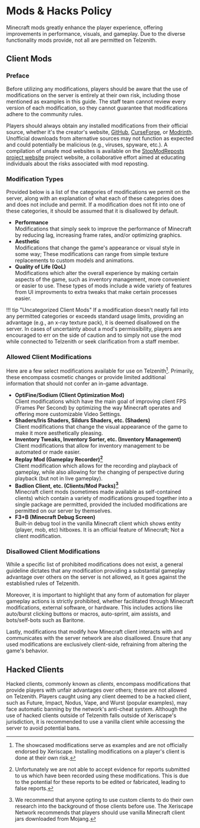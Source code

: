 # Mods & Hacks Policy

Minecraft mods greatly enhance the player experience, offering improvements in performance, visuals, and gameplay. Due to the diverse functionality mods provide, not all are permitted on Telzenith.

## Client Mods

### Preface
Before utilizing any modifications, players should be aware that the use of modifications on the server is entirely at their own risk, including those mentioned as examples in this guide. The staff team cannot review every version of each modification, so they cannot guarantee that modifications adhere to the community rules.

Players should always obtain any installed modifications from their official source, whether it's the creator's website, [GitHub](https://github.com/), [CurseForge](https://www.curseforge.com/minecraft/mc-mods), or [Modrinth](https://modrinth.com/). Unofficial downloads from alternative sources may not function as expected and could potentially be malicious (e.g., viruses, spyware, etc.). A compilation of unsafe mod websites is available on the [StopModReposts project website](https://stopmodreposts.org/sites.html) project website, a collaborative effort aimed at educating individuals about the risks associated with mod reposting.

### Modification Types
Provided below is a list of the categories of modifications we permit on the server, along with an explanation of what each of these categories does and does not include and permit. If a modification does not fit into one of these categories, it should be assumed that it is disallowed by default.

* **Performance** <br />
Modifications that simply seek to improve the performance of Minecraft by reducing lag, increasing frame rates, and/or optimizing graphics.
* **Aesthetic** <br />
Modifications that change the game's appearance or visual style in some way; These modifications can range from simple texture replacements to custom models and animations.
* **Quality of Life (QoL)** <br />
Modifications which alter the overall experience by making certain aspects of the game, such as inventory management, more convenient or easier to use. These types of mods include a wide variety of features from UI improvments to extra tweaks that make certain processes easier.

!!! tip "Uncategorized Client Mods"
	If a modification doesn't neatly fall into any permitted categories or exceeds standard usage limits, providing an advantage (e.g., an x-ray texture pack), it is deemed disallowed on the server. In cases of uncertainty about a mod's permissibility, players are encouraged to err on the side of caution and to simply not use the mod while connected to Telzenith or seek clarification from a staff member.

### Allowed Client Modifications
Here are a few select modifications available for use on Telzenith[^1]. Primarily, these encompass cosmetic changes or provide limited additional information that should not confer an in-game advantage.

* **OptiFine/Sodium (Client Optimization Mod)** <br />
Client modifications which have the main goal of improving client FPS (Frames Per Second) by optimizing the way Minecraft operates and offering more customizable Video Settings.
* **Shaders/Iris Shaders, Sildurs Shaders, etc. (Shaders)** <br />
Client modifications that change the visual appearance of the game to make it more aesthetically pleasing.
* **Inventory Tweaks, Inventory Sorter, etc. (Inventory Management)** <br />
Client modifications that allow for inventory management to be automated or made easier.
* **Replay Mod (Gameplay Recorder)[^2]** <br />
Client modification which allows for the recording and playback of gameplay, while also allowing for the changing of perspective during playback (but not in live gameplay).
* **Badlion Client, etc. (Clients/Mod Packs)[^3]** <br />
Minecraft client mods (sometimes made available as self-contained clients) which contain a variety of modifications grouped together into a single package are permitted, provided the included modifications are permitted on our server by themselves.
* **F3+B (Minecraft Debug Screen)** <br />
Built-in debug tool in the vanilla Minecraft client which shows entity (player, mob, etc) hitboxes. It is an official feature of Minecraft; Not a client modification.

[^1]:
	The showcased modifications serve as examples and are not officially endorsed by Xeriscape. Installing modifications on a player's client is done at their own risk.

[^2]:
	Unfortunately we are not able to accept evidence for reports submitted to us which have been recorded using these modifications. This is due to the potential for these reports to be edited or fabricated, leading to false reports.
	
[^3]:
	We recommend that anyone opting to use custom clients to do their own research into the background of those clients before use. The Xeriscape Network recommends that players should use vanilla Minecraft client jars downloaded from Mojang.

### Disallowed Client Modifications
While a specific list of prohibited modifications does not exist, a general guideline dictates that any modification providing a substantial gameplay advantage over others on the server is not allowed, as it goes against the established rules of Telzenith.

Moreover, it is important to highlight that any form of automation for player gameplay actions is strictly prohibited, whether facilitated through Minecraft modifications, external software, or hardware. This includes actions like auto/burst clicking buttons or macros, auto-sprint, aim assists, and bots/self-bots such as Baritone.

Lastly, modifications that modify how Minecraft client interacts with and communicates with the server network are also disallowed. Ensure that any used modifications are exclusively client-side, refraining from altering the game's behavior.

## Hacked Clients
Hacked clients, commonly known as *clients*, encompass modifications that provide players with unfair advantages over others; these are not allowed on Telzenith. Players caught using any client deemed to be a hacked client, such as Future, Impact, Nodus, Vape, and Wurst (popular examples), may face automatic banning by the network's anti-cheat system. Although the use of hacked clients outside of Telzenith falls outside of Xeriscape's jurisdiction, it is recommended to use a vanilla client while accessing the server to avoid potential bans.